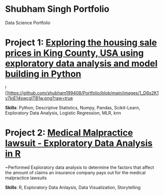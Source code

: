 # Shubham Singh Portfolio
Data Science Portfolio

# Project 1: [Exploring the housing sale prices in King County, USA using exploratory data analysis and model building in Python](https://github.com/shubham199408/Predicting-housing-prices-in-King-County-USA)

![]https://github.com/shubham199408/Portfolio/blob/main/images/1_D6s2K1y7kjE14swcgITB1w.png?raw=true

**Skills**: Python, Descriptve Statistics, Numpy, Pandas, Scikit-Learn, Exploratory Data Analysis, Logistic Regression, MLR, knn


# Project 2: [Medical Malpractice lawsuit - Exploratory Data Analysis in R](https://github.com/shubham199408/Medical-Malpractice-lawsuit-in-R)

~Performed Exploratory data analysis to determine the factors that affect the amount of claims an insurance company pays out for the medical malpractice lawsuits

**Skills**: R, Exploratory Data Anlaysis, Data Visualization, Storytelling
